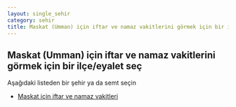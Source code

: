 ```yaml
---
layout: single_sehir
category: sehir
title: Maskat (Umman) için iftar ve namaz vakitlerini görmek için bir ilçe/eyalet seç
---
```



## Maskat (Umman) için iftar ve namaz vakitlerini görmek için bir ilçe/eyalet seç

Aşağıdaki listeden bir şehir ya da semt seçin


* [Maskat için iftar ve namaz vakitleri](/iftar.html?sehir=Maskat&ulke=Umman&state=Maskat)
